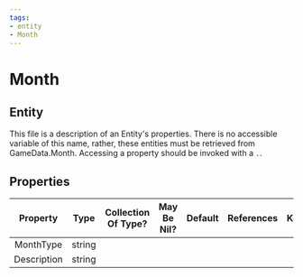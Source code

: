 ```yaml
---
tags:
- entity
- Month
---
```

# Month
## Entity
This file is a description of an Entity's properties. There is no accessible variable of this name, rather, these entities must be retrieved from GameData.Month. Accessing a property should be invoked with a `.`.
## Properties
|	Property	|	Type	|	Collection Of Type?	|	May Be Nil?	|	Default	|	References	|	Key	|	Notes	|
|	:-:	|	:-:	|	:-:	|	:-:	|	:-:	|	:-:	|	:-:	|	-:	|
|	MonthType	|	string	|		|		|		|		|		|	|
|	Description	|	string	|		|		|		|		|		|	|

